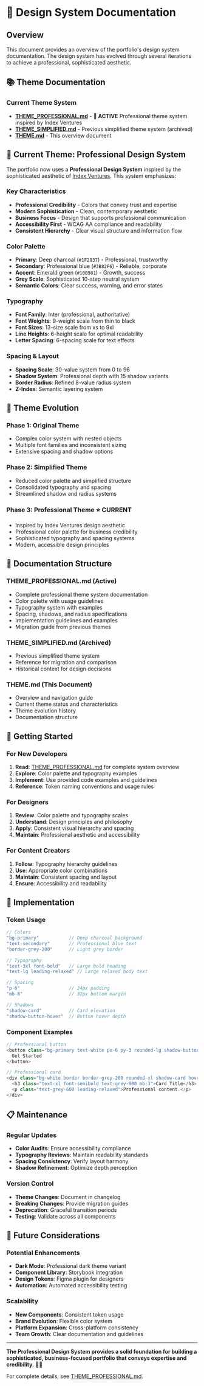 # 🎨 Design System Documentation

## Overview

This document provides an overview of the portfolio's design system documentation. The design system has evolved through several iterations to achieve a professional, sophisticated aesthetic.

## **📚 Theme Documentation**

### **Current Theme System**
- **[THEME_PROFESSIONAL.md](./THEME_PROFESSIONAL.md)** - **🎯 ACTIVE** Professional theme system inspired by Index Ventures
- **[THEME_SIMPLIFIED.md](./THEME_SIMPLIFIED.md)** - Previous simplified theme system (archived)
- **[THEME.md](./THEME.md)** - This overview document

## **🎨 Current Theme: Professional Design System**

The portfolio now uses a **Professional Design System** inspired by the sophisticated aesthetic of [Index Ventures](https://land-book.com/websites/62694-index-ventures-index-ventures). This system emphasizes:

### **Key Characteristics**
- **Professional Credibility** - Colors that convey trust and expertise
- **Modern Sophistication** - Clean, contemporary aesthetic
- **Business Focus** - Design that supports professional communication
- **Accessibility First** - WCAG AA compliance and readability
- **Consistent Hierarchy** - Clear visual structure and information flow

### **Color Palette**
- **Primary**: Deep charcoal (`#1F2937`) - Professional, trustworthy
- **Secondary**: Professional blue (`#3B82F6`) - Reliable, corporate
- **Accent**: Emerald green (`#10B981`) - Growth, success
- **Grey Scale**: Sophisticated 10-step neutral system
- **Semantic Colors**: Clear success, warning, and error states

### **Typography**
- **Font Family**: Inter (professional, authoritative)
- **Font Weights**: 9-weight scale from thin to black
- **Font Sizes**: 13-size scale from xs to 9xl
- **Line Heights**: 6-height scale for optimal readability
- **Letter Spacing**: 6-spacing scale for text effects

### **Spacing & Layout**
- **Spacing Scale**: 30-value system from 0 to 96
- **Shadow System**: Professional depth with 15 shadow variants
- **Border Radius**: Refined 8-value radius system
- **Z-Index**: Semantic layering system

## **🔄 Theme Evolution**

### **Phase 1: Original Theme**
- Complex color system with nested objects
- Multiple font families and inconsistent sizing
- Extensive spacing and shadow options

### **Phase 2: Simplified Theme**
- Reduced color palette and simplified structure
- Consolidated typography and spacing
- Streamlined shadow and radius systems

### **Phase 3: Professional Theme** ⭐ **CURRENT**
- Inspired by Index Ventures design aesthetic
- Professional color palette for business credibility
- Sophisticated typography and spacing systems
- Modern, accessible design principles

## **📖 Documentation Structure**

### **THEME_PROFESSIONAL.md** (Active)
- Complete professional theme system documentation
- Color palette with usage guidelines
- Typography system with examples
- Spacing, shadows, and radius specifications
- Implementation guidelines and examples
- Migration guide from previous themes

### **THEME_SIMPLIFIED.md** (Archived)
- Previous simplified theme system
- Reference for migration and comparison
- Historical context for design decisions

### **THEME.md** (This Document)
- Overview and navigation guide
- Current theme status and characteristics
- Theme evolution history
- Documentation structure

## **🚀 Getting Started**

### **For New Developers**
1. **Read**: [THEME_PROFESSIONAL.md](./THEME_PROFESSIONAL.md) for complete system overview
2. **Explore**: Color palette and typography examples
3. **Implement**: Use provided code examples and guidelines
4. **Reference**: Token naming conventions and usage rules

### **For Designers**
1. **Review**: Color palette and typography scales
2. **Understand**: Design principles and philosophy
3. **Apply**: Consistent visual hierarchy and spacing
4. **Maintain**: Professional aesthetic and accessibility

### **For Content Creators**
1. **Follow**: Typography hierarchy guidelines
2. **Use**: Appropriate color combinations
3. **Maintain**: Consistent spacing and layout
4. **Ensure**: Accessibility and readability

## **🔧 Implementation**

### **Token Usage**
```typescript
// Colors
"bg-primary"           // Deep charcoal background
"text-secondary"       // Professional blue text
"border-grey-200"      // Light grey border

// Typography
"text-3xl font-bold"   // Large bold heading
"text-lg leading-relaxed" // Large relaxed body text

// Spacing
"p-6"                  // 24px padding
"mb-8"                 // 32px bottom margin

// Shadows
"shadow-card"          // Card elevation
"shadow-button-hover"  // Button hover depth
```

### **Component Examples**
```typescript
// Professional button
<button class="bg-primary text-white px-6 py-3 rounded-lg shadow-button hover:shadow-button-hover transition-all duration-300">
  Get Started
</button>

// Professional card
<div class="bg-white border border-grey-200 rounded-xl shadow-card hover:shadow-card-hover transition-shadow duration-300 p-6">
  <h3 class="text-xl font-semibold text-grey-900 mb-3">Card Title</h3>
  <p class="text-grey-600 leading-relaxed">Professional content.</p>
</div>
```

## **📋 Maintenance**

### **Regular Updates**
- **Color Audits**: Ensure accessibility compliance
- **Typography Reviews**: Maintain readability standards
- **Spacing Consistency**: Verify layout harmony
- **Shadow Refinement**: Optimize depth perception

### **Version Control**
- **Theme Changes**: Document in changelog
- **Breaking Changes**: Provide migration guides
- **Deprecation**: Graceful transition periods
- **Testing**: Validate across all components

## **🎯 Future Considerations**

### **Potential Enhancements**
- **Dark Mode**: Professional dark theme variant
- **Component Library**: Storybook integration
- **Design Tokens**: Figma plugin for designers
- **Automation**: Automated accessibility testing

### **Scalability**
- **New Components**: Consistent token usage
- **Brand Evolution**: Flexible color system
- **Platform Expansion**: Cross-platform consistency
- **Team Growth**: Clear documentation and guidelines

---

**The Professional Design System provides a solid foundation for building a sophisticated, business-focused portfolio that conveys expertise and credibility.** 🎨✨

For complete details, see [THEME_PROFESSIONAL.md](./THEME_PROFESSIONAL.md).

